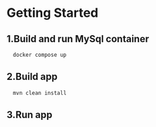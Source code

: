 # Getting Started

## 1.Build and run MySql container

```bash
  docker compose up
```

## 2.Build app

```bash
  mvn clean install
```

## 3.Run app
